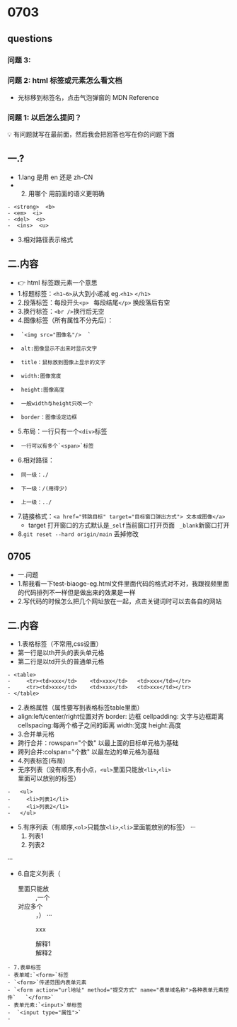 # 0703

## questions

### 问题 3:

### 问题 2: html 标签或元素怎么看文档

- 光标移到标签名，点击气泡弹窗的 MDN Reference

### 问题 1: 以后怎么提问？

💡 有问题就写在最前面，然后我会把回答也写在你的问题下面

## 一.?

- 1.lang 是用 en 还是 zh-CN
- 2. 用哪个 用前面的语义更明确

```
- <strong>  <b>
- <em>  <i>
- <del>  <s>
-  <ins>  <u>
```

- 3.相对路径表示格式

## 二.内容

- 👉 html 标签跟元素一个意思
- 1.标题标签：`<h1~6>`从大到小递减 eg.`<h1>` `</h1>`
- 2.段落标签：每段开头`<p> ` 每段结尾`</p>` 换段落后有空
- 3.换行标签：`<br />`换行后无空
- 4.图像标签（所有属性不分先后）：
-      `<img src="图像名"/>  `
-      alt:图像显示不出来时显示文字
-      title：鼠标放到图像上显示的文字
-      width:图像宽度
-      height:图像高度
-      一般width与height只改一个
-      border：图像设定边框
- 5.布局：一行只有一个`<div>`标签
-      一行可以有多个`<span>`标签
- 6.相对路径：
-      同一级：./
-      下一级：/(用得少)
-      上一级：../
- 7.链接格式：`<a href="转跳目标" target="目标窗口弹出方式"> 文本或图像</a>`
  - target 打开窗口的方式默认是`_self`当前窗口打开页面 ` _blank`新窗口打开
- 8.`git reset --hard origin/main`  丢掉修改


## 0705
- 一.问题
- 1.帮我看一下test-biaoge-eg.html文件里面代码的格式对不对，我跟视频里面的代码排列不一样但是做出来的效果是一样
- 2.写代码的时候怎么把几个网址放在一起，点击关键词时可以去各自的网站

## 二.内容
- 1.表格标签（不常用,css设置）
-  第一行是以th开头的表头单元格   
-  第二行是以td开头的普通单元格

```
- <table>
-     <tr><td>xxx</td>    <td>xxx</td>   <td>xxx</td></tr>
-     <tr><td>xxx</td>    <td>xxx</td>   <td>xxx</td></tr>
- </table>
```

- 2.表格属性（属性要写到表格标签table里面）
- align:left/center/right位置对齐  border: 边框  cellpadding: 文字与边框距离   cellspacing:每两个格子之间的距离   width:宽度   height:高度
- 3.合并单元格
-  跨行合并：rowspan="个数"  以最上面的目标单元格为基础
-  跨列合并:colspan="个数"   以最左边的单元格为基础
- 4.列表标签(布局)
-  无序列表（没有顺序,有小点，`<ul>`里面只能放`<li>`,`<li>`里面可以放别的标签）
  
```
-   <ul>
-     <li>列表1</li>
-     <li>列表2</li>
-   </ul>
```
- 5.有序列表（有顺序,`<ol>`只能放`<li>`,`<li>`里面能放别的标签）
···
  <ol>
   <li>列表1</li>
   <li>列表2</li>
  </ol>
···
- 6.自定义列表（<dl>里面只能放<dt> <dd>,一个<dt>对应多个<dd>，）
···
   <dl>
     <dt>xxx</dl>
     <dd>解释1</dd>
     <dd>解释2</dd>
   </dl>
```
- 7.表单标签
- 表单域:`<form>`标签
- `<form>`传递范围内表单元素
- `<form action="url地址" method="提交方式" name="表单域名称">各种表单元素控件`   `</form>`
- 表单元素:`<input>`单标签
-  `<input type="属性">` 
- 